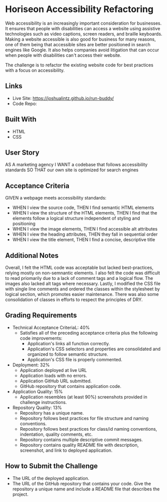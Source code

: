# Horiseon Accessibility Refactoring

Web accessibility is an increasingly important consideration for businesses. It ensures that people with disabilities can access a website using assistive technologies such as video captions, screen readers, and braille keyboards. Making a website accessible is also good for business for many reasons, one of them being that accessible sites are better positioned in search engines like Google. It also helps companies avoid litigation that can occur when people with disabilities can't access their website.

The challenge is to refactor the existing website code for best practices with a focus on accessibility.

## Links
* Live Site: https://joshualintz.github.io/run-buddy/
* Code Repo: 

## Built With
* HTML
* CSS

## User Story

AS A marketing agency
I WANT a codebase that follows accessibility standards
SO THAT our own site is optimized for search engines

## Acceptance Criteria

GIVEN a webpage meets accessibility standards:

* WHEN I view the source code, THEN I find semantic HTML elements
* WHEN I view the structure of the HTML elements, THEN I find that the elements follow a logical structure independent of styling and positioning
* WHEN I view the image elements, THEN I find accessible alt attributes
* WHEN I view the heading attributes, THEN they fall in sequential order
* WHEN I view the title element, THEN I find a concise, descriptive title

## Additional Notes

Overall, I felt the HTML code was acceptable but lacked best-practices, relying mostly on non-semnantic elements. I also felt the code was difficult to read priomarily due to a lack of comment tags and a logical flow. The images also lacked alt tags where necessary. Lastly, I modified the CSS file with single line comments and ordered the classes within the stylesheet by logical section, which promotes easier maintenance. There was also some consolidation of classes in efforts to respect the principles of DRY. 

## Grading Requirements

* Technical Acceptance CriteriaL: 40%
    * Satisfies all of the preceding acceptance criteria plus the following code improvements:
        * Application's links all function correctly.
        * Application's CSS selectors and properties are consolidated and organized to follow semantic structure.
        * Application's CSS file is properly commented.
* Deployment: 32%
    * Application deployed at live URL
    * Application loads with no errors.
    * Application GitHub URL submitted.
    * GitHub repository that contains application code.
* Application Quality:  15%
    * Application resembles (at least 90%) screenshots provided in challenge instructions.
* Repository Quality: 13%
    * Repository has a unique name.
    * Repository follows best practices for file structure and naming conventions.
    * Repository follows best practices for class/id naming conventions, indentation, quality comments, etc.
    * Repository contains multiple descriptive commit messages.
    * Repository contains quality README file with description, screenshot, and link to deployed application.

## How to Submit the Challenge
* The URL of the deployed application.
* The URL of the GitHub repository that contains your code. Give the repository a unique name and include a README file that describes the project.
